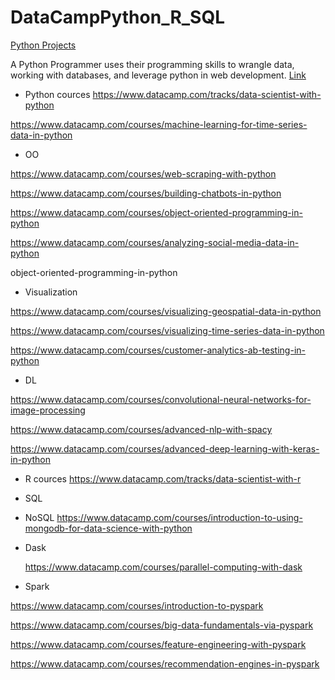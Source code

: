 # DataCampPython_R_SQL


[Python Projects](projects_py)

A Python Programmer uses their programming skills to wrangle data, working with databases,  and leverage python in web development. [Link](https://www.datacamp.com/tracks/data-scientist-with-python)

- Python cources https://www.datacamp.com/tracks/data-scientist-with-python


https://www.datacamp.com/courses/machine-learning-for-time-series-data-in-python

- OO

https://www.datacamp.com/courses/web-scraping-with-python

https://www.datacamp.com/courses/building-chatbots-in-python

https://www.datacamp.com/courses/object-oriented-programming-in-python


https://www.datacamp.com/courses/analyzing-social-media-data-in-python

object-oriented-programming-in-python

- Visualization

https://www.datacamp.com/courses/visualizing-geospatial-data-in-python

https://www.datacamp.com/courses/visualizing-time-series-data-in-python

https://www.datacamp.com/courses/customer-analytics-ab-testing-in-python



- DL


https://www.datacamp.com/courses/convolutional-neural-networks-for-image-processing

https://www.datacamp.com/courses/advanced-nlp-with-spacy

https://www.datacamp.com/courses/advanced-deep-learning-with-keras-in-python








- R cources  https://www.datacamp.com/tracks/data-scientist-with-r

- SQL

- NoSQL  https://www.datacamp.com/courses/introduction-to-using-mongodb-for-data-science-with-python

- Dask

  https://www.datacamp.com/courses/parallel-computing-with-dask

- Spark

https://www.datacamp.com/courses/introduction-to-pyspark

https://www.datacamp.com/courses/big-data-fundamentals-via-pyspark

https://www.datacamp.com/courses/feature-engineering-with-pyspark

https://www.datacamp.com/courses/recommendation-engines-in-pyspark

